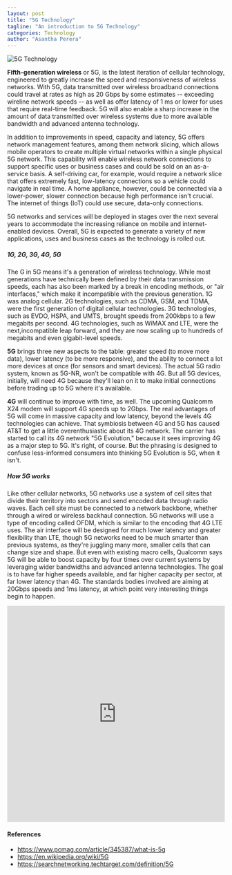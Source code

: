 ```yaml
---
layout: post
title: "5G Technology"
tagline: "An introduction to 5G Technology"
categories: Technology
author: "Asantha Perera"
---
```


![5G Technology](https://github.com/aviorsys/aviorsys.github.io/raw/master/images/5G-Tech.PNG)

**Fifth-generation wireless** or 5G, is the latest iteration of cellular technology, engineered to greatly increase the speed and responsiveness of wireless networks. With 5G, data transmitted over wireless broadband connections could travel at rates as high as 20 Gbps by some estimates -- exceeding wireline network speeds -- as well as offer latency of 1 ms or lower for uses that require real-time feedback. 5G will also enable a sharp increase in the amount of data transmitted over wireless systems due to more available bandwidth and advanced antenna technology.

In addition to improvements in speed, capacity and latency, 5G offers network management features, among them network slicing, which allows mobile operators to create multiple virtual networks within a single physical 5G network. This capability will enable wireless network connections to support specific uses or business cases and could be sold on an as-a-service basis. A self-driving car, for example, would require a network slice that offers extremely fast, low-latency connections so a vehicle could navigate in real time. A home appliance, however, could be connected via a lower-power, slower connection because high performance isn't crucial. The internet of things (IoT) could use secure, data-only connections.

5G networks and services will be deployed in stages over the next several years to accommodate the increasing reliance on mobile and internet-enabled devices. Overall, 5G is expected to generate a variety of new applications, uses and business cases as the technology is rolled out.

##### 1G, 2G, 3G, 4G, 5G
The G in 5G means it's a generation of wireless technology. While most generations have technically been defined by their data transmission speeds, each has also been marked by a break in encoding methods, or "air interfaces," which make it incompatible with the previous generation.
1G was analog cellular. 2G technologies, such as CDMA, GSM, and TDMA, were the first generation of digital cellular technologies. 3G technologies, such as EVDO, HSPA, and UMTS, brought speeds from 200kbps to a few megabits per second. 4G technologies, such as WiMAX and LTE, were the next,incompatible leap forward, and they are now scaling up to hundreds of megabits and even gigabit-level speeds.

**5G** brings three new aspects to the table: greater speed (to move more data), lower latency (to be more responsive), and the ability to connect a lot more devices at once (for sensors and smart devices).
The actual 5G radio system, known as 5G-NR, won't be compatible with 4G. But all 5G devices, initially, will need 4G because they'll lean on it to make initial connections before trading up to 5G where it's available.

**4G** will continue to improve with time, as well. The upcoming Qualcomm X24 modem will support 4G speeds up to 2Gbps. The real advantages of 5G will come in massive capacity and low latency, beyond the levels 4G technologies can achieve.
That symbiosis between 4G and 5G has caused AT&T to get a little overenthusiastic about its 4G network. The carrier has started to call its 4G network "5G Evolution," because it sees improving 4G as a major step to 5G. It's right, of course. But the phrasing is designed to confuse less-informed consumers into thinking 5G Evolution is 5G, when it isn't.

##### How 5G works
Like other cellular networks, 5G networks use a system of cell sites that divide their territory into sectors and send encoded data through radio waves. Each cell site must be connected to a network backbone, whether through a wired or wireless backhaul connection.
5G networks will use a type of encoding called OFDM, which is similar to the encoding that 4G LTE uses. The air interface will be designed for much lower latency and greater flexibility than LTE, though 5G networks need to be much smarter than previous systems, as they're juggling many more, smaller cells that can change size and shape. But even with existing macro cells, Qualcomm says 5G will be able to boost capacity by four times over current systems by leveraging wider bandwidths and advanced antenna technologies. The goal is to have far higher speeds available, and far higher capacity per sector, at far lower latency than 4G. The standards bodies involved are aiming at 20Gbps speeds and 1ms latency, at which point very interesting things begin to happen.

<embed src="https://drive.google.com/viewerng/viewer?embedded=true&url=https://github.com/aviorsys/aviorsys.github.io/raw/master/uploads/5G-Tech.pdf" width="100%" height="500">

#### References
* <https://www.pcmag.com/article/345387/what-is-5g>
* <https://en.wikipedia.org/wiki/5G>
* <https://searchnetworking.techtarget.com/definition/5G>